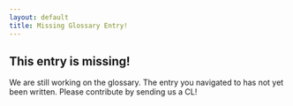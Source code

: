 ```yaml
---
layout: default
title: Missing Glossary Entry!
---
```


## This entry is missing!

We are still working on the glossary. The entry you navigated to has not yet
been written. Please contribute by sending us a CL!
